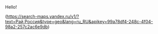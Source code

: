 Hello!

(https://search-maps.yandex.ru/v1/?text=Рай,Россия&type=geo&lang=ru_RU&apikey=99a78df4-248c-4f04-98a2-257c2ac6e9db)
